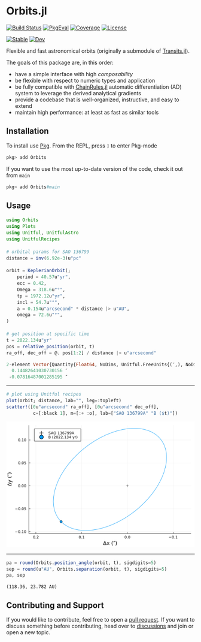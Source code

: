 # Orbits.jl

[![Build Status](https://github.com/juliaastro/Orbits.jl/workflows/CI/badge.svg?branch=main)](https://github.com/juliaastro/Orbits.jl/actions)
[![PkgEval](https://juliaci.github.io/NanosoldierReports/pkgeval_badges/O/Orbits.svg)](https://juliaci.github.io/NanosoldierReports/pkgeval_badges/report.html)
[![Coverage](https://codecov.io/gh/juliaastro/Orbits.jl/branch/main/graph/badge.svg)](https://codecov.io/gh/juliaastro/Orbits.jl)
[![License](https://img.shields.io/badge/License-MIT-yellow.svg)](https://opensource.org/licenses/MIT)

[![Stable](https://img.shields.io/badge/docs-stable-blue.svg)](https://juliaastro.github.io/Orbits.jl/stable)
[![Dev](https://img.shields.io/badge/docs-dev-blue.svg)](https://juliaastro.github.io/Orbits.jl/dev)

Flexible and fast astronomical orbits (originally a submodule of [Transits.jl](https://github.com/JuliaAstro/Transits.jl)).

The goals of this package are, in this order:
* have a simple interface with high *composability*
* be flexible with respect to numeric types and application
* be fully compatible with [ChainRules.jl](https://github.com/juliadiff/ChainRules.jl) automatic differentiation (AD) system to leverage the derived analytical gradients
* provide a codebase that is well-organized, instructive, and easy to extend
* maintain high performance: at least as fast as similar tools

## Installation

To install use [Pkg](https://julialang.github.io/Pkg.jl/v1/managing-packages/). From the REPL, press `]` to enter Pkg-mode

```julia
pkg> add Orbits
```
If you want to use the most up-to-date version of the code, check it out from `main`

```julia
pkg> add Orbits#main
```

## Usage

```julia
using Orbits
using Plots
using Unitful, UnitfulAstro
using UnitfulRecipes

# orbital params for SAO 136799
distance = inv(6.92e-3)u"pc"

orbit = KeplerianOrbit(;
    period = 40.57u"yr",
    ecc = 0.42,
    Omega = 318.6u"°",
    tp = 1972.12u"yr",
    incl = 54.7u"°",
    a = 0.154u"arcsecond" * distance |> u"AU",
    omega = 72.6u"°",
)

# get position at specific time
t = 2022.134u"yr"
pos = relative_position(orbit, t)
ra_off, dec_off = @. pos[1:2] / distance |> u"arcsecond"
```

```julia
2-element Vector{Quantity{Float64, NoDims, Unitful.FreeUnits{(″,), NoDims, nothing}}}:
  0.14482641030730156 ″
 -0.07816487001285195 ″
```

---
```julia
# plot using Unitful recipes
plot(orbit; distance, lab="", leg=:topleft)
scatter!([0u"arcsecond" ra_off], [0u"arcsecond" dec_off],
          c=[:black 1], m=[:+ :o], lab=["SAO 136799A" "B ($t)"])
```

![](docs/src/assets/sao136799.png)

---
```julia
pa = round(Orbits.position_angle(orbit, t), sigdigits=5)
sep = round(u"AU", Orbits.separation(orbit, t), sigdigits=5)
pa, sep
```

```
(118.36, 23.782 AU)
```

## Contributing and Support

If you would like to contribute, feel free to open a [pull request](https://github.com/JuliaAstro/Orbits.jl/pulls). If you want to discuss something before contributing, head over to [discussions](https://github.com/JuliaAstro/Orbits.jl/discussions) and join or open a new topic.
